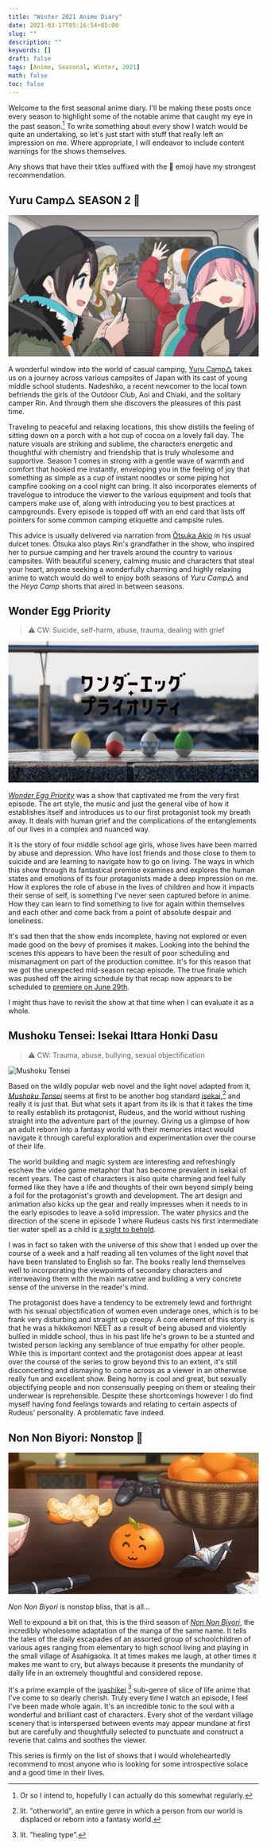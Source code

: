 ```yaml
---
title: "Winter 2021 Anime Diary"
date: 2021-03-17T05:16:54+05:00
slug: ""
description: ""
keywords: []
draft: false
tags: [Anime, Seasonal, Winter, 2021]
math: false
toc: false
---
```


Welcome to the first seasonal anime diary. I'll be making these posts once every season to highlight some of the notable anime that caught my eye in the past season.[^1] To write something about every show I watch would be quite an undertaking, so let's just start with stuff that really left an impression on me. Where appropriate, I will endeavor to include content warnings for the shows themselves.

<!--more-->

Any shows that have their titles suffixed with the 💮 emoji have my strongest recommendation.


## Yuru Camp△ SEASON 2 💮

![Yuru Camp△ Season 2](/images/winter-2021-anime-diary/yuru-camp-s2.png)

A wonderful window into the world of casual camping, [Yuru Camp△](https://en.wikipedia.org/wiki/Laid-Back_Camp) takes us on a journey across various campsites of Japan with its cast of young middle school students. Nadeshiko, a recent newcomer to the local town befriends the girls of the Outdoor Club, Aoi and Chiaki, and the solitary camper Rin. And through them she discovers the pleasures of this past time.

Traveling to peaceful and relaxing locations, this show distills the feeling of sitting down on a porch with a hot cup of cocoa on a lovely fall day. The nature visuals are striking and sublime, the characters energetic and thoughtful with chemistry and friendship that is truly wholesome and supportive. Season 1 comes in strong with a gentle wave of warmth and comfort that hooked me instantly, enveloping you in the feeling of joy that something as simple as a cup of instant noodles or some piping hot campfire cooking on a cool night can bring. It also incorporates elements of travelogue to introduce the viewer to the various equipment and tools that campers make use of, along with introducing you to best practices at campgrounds. Every episode is topped off with an end card that lists off pointers for some common camping etiquette and campsite rules.

This advice is usually delivered via narration from [Ōtsuka Akio](https://en.wikipedia.org/wiki/Akio_Ōtsuka) in his usual dulcet tones. Ōtsuka also plays Rin's grandfather in the show, who inspired her to pursue camping and her travels around the country to various campsites. With beautiful scenery, calming music and characters that steal your heart, anyone seeking a wonderfully charming and highly relaxing anime to watch would do well to enjoy both seasons of *Yuru Camp△*  and the *Heya Camp* shorts that aired in between seasons.


## Wonder Egg Priority

> ⚠️ CW: Suicide, self-harm, abuse, trauma, dealing with grief

![Wonder Egg Priority title card](/images/winter-2021-anime-diary/wonder-egg-priority.png)

[*Wonder Egg Priority*](https://en.wikipedia.org/wiki/Wonder_Egg_Priority) was a show that captivated me from the very first episode. The art style, the music and just the general vibe of how it establishes itself and introduces us to our first protagonist took my breath away. It deals with human grief and the complications of the entanglements of our lives in a complex and nuanced way. 

It is the story of four middle school age girls, whose lives have been marred by abuse and depression. Who have lost friends and those close to them to suicide and are learning to navigate how to go on living. The ways in which this show through its fantastical premise examines and explores the human states and emotions of its four protagonists made a deep impression on me. How it explores the role of abuse in the lives of children and how it impacts their sense of self, is something I've never seen captured before in anime. How they can learn to find something to live for again within themselves and each other and come back from a point of absolute despair and loneliness.

It's sad then that the show ends incomplete, having not explored or even made good on the bevy of promises it makes. Looking into the behind the scenes this appears to have been the result of poor scheduling and mismanagment on part of the production comittee. It's for this reason that we got the unexpected mid-season recap episode. The true finale which was pushed off the airing schedule by that recap now appears to be scheduled to [premiere on June 29th](https://twitter.com/WEP_anime/status/1376942895505178626?s=20). 

I might thus have to revisit the show at that time when I can evaluate it as a whole.


## Mushoku Tensei: Isekai Ittara Honki Dasu
> ⚠️ CW: Trauma, abuse, bullying, sexual  objectification

![Mushoku Tensei](/images/winter-2021-anime-diary/mushoku-tensei.png)

Based on the wildly popular web novel and the light novel adapted from it, [*Mushoku Tensei*](https://en.wikipedia.org/wiki/Mushoku_Tensei) seems at first to be another bog standard [isekai](https://en.wikipedia.org/wiki/Isekai),[^2] and really it is just that. But what sets it apart from its ilk is that it takes the time to really establish its protagonist, Rudeus, and the world without rushing straight into the adventure part of the journey. Giving us a glimpse of how an adult reborn into a fantasy world with their memories intact would navigate it through careful exploration and experimentation over the course of their life. 

The world building and magic system are interesting and refreshingly eschew the video game metaphor that has become prevalent in isekai of recent years. The cast of characters is also quite charming and feel fully formed like they have a life and thoughts of their own beyond simply being a foil for the protagonist's growth and development. The art design and animation also kicks up the gear and really impresses when it needs to in the early episodes to leave a solid impression. The water physics and the direction of the scene in episode 1 where Rudeus casts his first intermediate tier water spell as a child is [a sight to behold](/images/winter-2021-anime-diary/rudy-casts-water-magic.mp4).

I was in fact so taken with the universe of this show that I ended up over the course of a week and a half reading all ten volumes of the light novel that have been translated to English so far. The books really lend themselves well to incorporating the viewpoints of secondary characters and interweaving them with the main narrative and building a very concrete sense of the universe in the reader's mind.

The protagonist does have a tendency to be extremely lewd and forthright with his sexual objectification of women even underage ones, which is to be frank very disturbing and straight up creepy. A core element of this story is that he was a hikkikomori NEET as a result of being abused and violently bullied in middle school, thus in his past life he's grown to be a stunted and twisted person lacking any semblance of true empathy for other people. While this is important context and the protagonist does appear at least over the course of the series to grow beyond this to an extent, it's still disconcerting and dismaying to come across as a viewer in an otherwise really fun and excellent show. Being horny is cool and great, but sexually objectifying people and non consensually peeping on them or stealing their underwear is reprehensible. Despite these shortcomings however I do find myself having fond feelings towards and relating to certain aspects of Rudeus' personality. A problematic fave indeed.


## Non Non Biyori: Nonstop 💮

![Non Non Biyori: Nonstop](/images/winter-2021-anime-diary/non-non-biyori-nonstop.png)

*Non Non Biyori* is nonstop bliss, that is all...

Well to expound a bit on that, this is the third season of [*Non Non Biyori*](https://en.wikipedia.org/wiki/Non_Non_Biyori), the incredibly wholesome adaptation of the manga of the same name. It tells the tales of the daily escapades of an assorted group of schoolchildren of various ages ranging from elementary to high school living and playing in the small village of Asahigaoka. It at times makes me laugh, at other times it makes me want to cry, but always because it presents the mundanity of daily life in an extremely thoughtful and considered repose. 

It's a prime example of the [iyashikei](https://en.wikipedia.org/wiki/Iyashikei) [^3] sub-genre of slice of life anime that I've come to so dearly cherish. Truly every time I watch an episode, I feel I've been made whole again. It's an incredible tonic to the soul with a wonderful and brilliant cast of characters. Every shot of the verdant village scenery that is interspersed between events may appear mundane at first but are carefully and thoughtfully selected to punctuate and construct a reverie that calms and soothes the viewer.

This series is firmly on the list of shows that I would wholeheartedly recommend to most anyone who is looking for some introspective solace and a good time in their lives.




[^1]: Or so I intend to, hopefully I can actually do this somewhat regularly.
[^2]: lit. "otherworld", an entire genre in which a person from our world is displaced or reborn into a fantasy world.
[^3]: lit. "healing type".